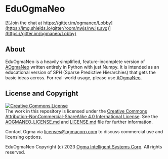 <!---
  EduOgmaNeo
  Copyright(c) 2023 Ogma Intelligent Systems Corp. All rights reserved.

  This copy of EduOgmaNeo is licensed to you under the terms described
  in the EDUOGMANEO_LICENSE.md file included in this distribution.
--->

# EduOgmaNeo

[![Join the chat at https://gitter.im/ogmaneo/Lobby](https://img.shields.io/gitter/room/nwjs/nw.js.svg)](https://gitter.im/ogmaneo/Lobby)

## About 

EduOgmaNeo is a heavily simplified, feature-incomplete version of [AOgmaNeo](https://github.com/ogmacorp/AOgmaNeo) written entirely in Python with just Numpy.
It is intended as an educational version of SPH (Sparse Predictive Hierarchies) that gets the basic ideas across.
For real-world usage, please use [AOgmaNeo](https://github.com/ogmacorp/AOgmaNeo).

## License and Copyright

<a rel="license" href="http://creativecommons.org/licenses/by-nc-sa/4.0/"><img alt="Creative Commons License" style="border-width:0" src="https://i.creativecommons.org/l/by-nc-sa/4.0/88x31.png" /></a><br />The work in this repository is licensed under the <a rel="license" href="http://creativecommons.org/licenses/by-nc-sa/4.0/">Creative Commons Attribution-NonCommercial-ShareAlike 4.0 International License</a>. See the  [AOGMANEO_LICENSE.md](./AOGMANEO_LICENSE.md) and [LICENSE.md](./LICENSE.md) file for further information.

Contact Ogma via licenses@ogmacorp.com to discuss commercial use and licensing options.

EduOgmaNeo Copyright (c) 2023 [Ogma Intelligent Systems Corp](https://ogmacorp.com). All rights reserved.
